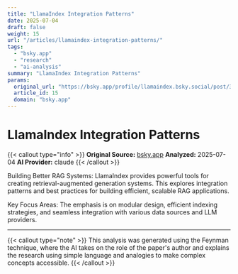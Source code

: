 ```yaml
---
title: "LlamaIndex Integration Patterns"
date: 2025-07-04
draft: false
weight: 15
url: "/articles/llamaindex-integration-patterns/"
tags:
  - "bsky.app"
  - "research"
  - "ai-analysis"
summary: "LlamaIndex Integration Patterns"
params:
  original_url: "https://bsky.app/profile/llamaindex.bsky.social/post/3lt35nmxess2v"
  article_id: 15
  domain: "bsky.app"
---
```


# LlamaIndex Integration Patterns

{{< callout type="info" >}}
**Original Source:** [bsky.app](https://bsky.app/profile/llamaindex.bsky.social/post/3lt35nmxess2v)
**Analyzed:** 2025-07-04
**AI Provider:** claude
{{< /callout >}}

Building Better RAG Systems: LlamaIndex provides powerful tools for creating retrieval-augmented generation systems. This explores integration patterns and best practices for building efficient, scalable RAG applications.

Key Focus Areas: The emphasis is on modular design, efficient indexing strategies, and seamless integration with various data sources and LLM providers.

---

{{< callout type="note" >}}
This analysis was generated using the Feynman technique, where the AI takes on the role of the paper's author and explains the research using simple language and analogies to make complex concepts accessible.
{{< /callout >}}
